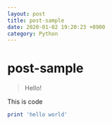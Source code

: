 ```yaml
---
layout: post
title: post-sample
date: 2020-01-02 19:20:23 +0900
category: Python
---
```

# post-sample
> Hello!

This is code
```ruby
print 'hello world'
```